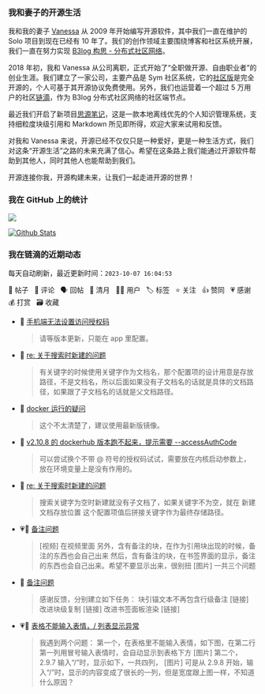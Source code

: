 ### 我和妻子的开源生活

我和我的妻子 [Vanessa](https://github.com/Vanessa219) 从 2009 年开始编写开源软件，其中我们一直在维护的 Solo 项目到现在已经有 10 年了。我们的创作领域主要围绕博客和社区系统开展，我们一直在努力实现 [B3log 构思 - 分布式社区网络](https://ld246.com/article/1546941897596)。

2018 年初，我和 Vanessa 从公司离职，正式开始了“全职做开源、自由职业者”的创业生涯。我们建立了一家公司，主要产品是 Sym 社区系统，它的[社区版](https://github.com/88250/symphony)是完全开源的，个人可基于其开源协议免费使用。另外，我们也运营着一个超过 5 万用户的社区[链滴](https://ld246.com)，作为 B3log 分布式社区网络的社区端节点。

最近我们开启了新项目[思源笔记](https://github.com/siyuan-note/siyuan)，这是一款本地离线优先的个人知识管理系统，支持细粒度块级引用和 Markdown 所见即所得，欢迎大家来试用和反馈。

对我和 Vanessa 来说，开源已经不仅仅只是一种爱好，更是一种生活方式，我们对这条“开源生活”之路的未来充满了信心。希望在这条路上我们能通过开源软件帮助到其他人，同时其他人也能帮助到我们。

开源连接你我，开源构建未来，让我们一起走进开源的世界！

### 我在 GitHub 上的统计

<a title="Hits" target="_blank" href="https://github.com/88250/88250"><img src="https://hits.b3log.org/88250/88250.svg"></a>

[![Github Stats](https://github-readme-stats.vercel.app/api?username=88250&theme=tokyonight&show_icons=true)](https://github.com/88250)

<!--events start -->

### 我在链滴的近期动态

每天自动刷新，最近更新时间：`2023-10-07 16:04:53`

📝 帖子 &nbsp; 💬 评论 &nbsp; 🗣 回帖 &nbsp; 🌙 清月 &nbsp; 👨‍💻 用户 &nbsp; 🏷️ 标签 &nbsp; ⭐️ 关注 &nbsp; 👍 赞同 &nbsp; 💗 感谢 &nbsp; 💰 打赏 &nbsp; 🗃 收藏

* 💬 [手机端无法设置访问授权码](https://ld246.com/article/1696465822411/comment/1696657613774#comments)

  > 请等版本更新，只能在 app 里配置。
* 💬 [re: 关于搜索时新建的问题](https://ld246.com/article/1696603579304/comment/1696605005468#comments)

  > 有关键字的时候使用关键字作为文档名，那个配置项的设计用意是存放路径，不是文档名，所以后面如果没有子文档名的话就是具体的文档路径，如果跟了子文档名的话就是父文档路径。
* 💬 [docker 运行的疑问](https://ld246.com/article/1696547157861/comment/1696604826547#comments)

  > 这个不太清楚了，建议使用最新版镜像。
* 💬 [v2.10.8 的 dockerhub 版本跑不起来，提示需要 --accessAuthCode](https://ld246.com/article/1696600519711/comment/1696604768094#comments)

  > 可以尝试换个不带 @ 符号的授权码试试，需要放在内核启动参数上，放在环境变量上是没有作用的。
* 💬 [re: 关于搜索时新建的问题](https://ld246.com/article/1696603579304/comment/1696604246464#comments)

  > 搜索关键字为空时新建就没有子文档了，如果关键字不为空，就在 新建文档存放位置 这个配置项值后拼接关键字作为最终存储路径。
* 💗📝 [备注问题](https://ld246.com/article/1696596006102)

  > [视频] 在视频里面 另外，含有备注的块，在作为引用块出现的时候，备注的东西也会自己出来 然后，含有备注的块，在书签界面的显示，备注的东西也会自己出来。希望不要显示出来，很别扭 [图片] 一共三个问题
* 💬 [备注问题](https://ld246.com/article/1696596006102/comment/1696602267465#comments)

  > 感谢反馈，分别建立如下任务： 块引锚文本不再包含行级备注 [链接] 改进块级复制 [链接] 改进书签面板渲染 [链接]
* 💗📝 [表格不能输入表情，/ 列表显示异常](https://ld246.com/article/1696589449364)

  > 我遇到两个问题： 第一个，在表格里不能输入表情，如下图，在第二行第一列用冒号输入表情时，会自动显示到表格下方 [图片] 第二个，2.9.7 输入“/”时，显示如下，一共四列， [图片] 可是从 2.9.8 开始，输入“/”时，显示的内容变成了很长的一列，但是宽度跟上图一样，不知道什么原因？


<!--events end -->
